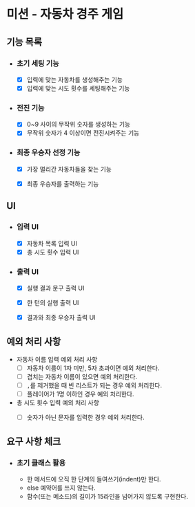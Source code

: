 # 미션 - 자동차 경주 게임

## 기능 목록

- ### 초기 세팅 기능
  - [x] 입력에 맞는 자동차를 생성해주는 기능
  - [x] 입력에 맞는 시도 횟수를 세팅해주는 기능

- ### 전진 기능
  - [x] 0~9 사이의 무작위 숫자를 생성하는 기능
  - [x] 무작위 숫자가 4 이상이면 전진시켜주는 기능

- ### 최종 우승자 선정 기능
  - [x] 가장 멀리간 자동차들을 찾는 기능
  - [x] 최종 우승자를 출력하는 기능


## UI

- ### 입력 UI
  - [x] 자동차 목록 입력 UI
  - [x] 총 시도 횟수 입력 UI

- ### 출력 UI
  - [x] 실행 결과 문구 출력 UI
  - [x] 한 턴의 실행 출력 UI
  - [x] 결과와 최종 우승자 출력 UI


## 예외 처리 사항

- 자동차 이름 입력 예외 처리 사항
  - [ ] 자동차 이름이 1자 미만, 5자 초과이면 예외 처리한다.
  - [ ] 겹치는 자동차 이름이 있으면 예외 처리한다.
  - [ ] `,`를 제거했을 때 빈 리스트가 되는 경우 예외 처리한다.
  - [ ] 플레이어가 1명 이하인 경우 예외 처리한다.

- 총 시도 횟수 입력 예외 처리 사항
  - [ ] 숫자가 아닌 문자를 입력한 경우 예외 처리한다.


## 요구 사항 체크

- ### 초기 클래스 활용
  - 한 메서드에 오직 한 단계의 들여쓰기(indent)만 한다.
  - else 예약어를 쓰지 않는다.
  - 함수(또는 메소드)의 길이가 15라인을 넘어가지 않도록 구현한다.
